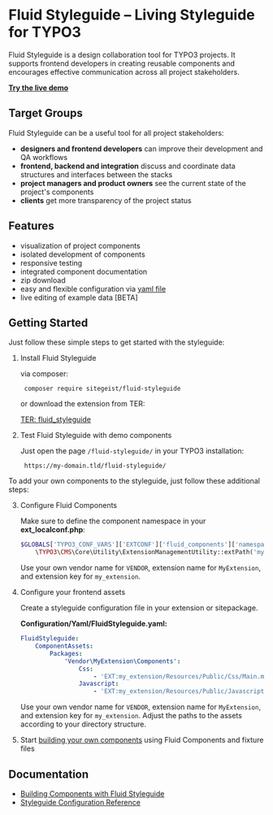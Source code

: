 # Fluid Styleguide – Living Styleguide for TYPO3

Fluid Styleguide is a design collaboration tool for TYPO3 projects. It supports frontend developers in creating reusable
components and encourages effective communication across all project stakeholders.

**[Try the live demo](https://fluidcomponents.sitegeist.de/fluid-styleguide/list)**

## Target Groups

Fluid Styleguide can be a useful tool for all project stakeholders:

* **designers and frontend developers** can improve their development and QA workflows
* **frontend, backend and integration** discuss and coordinate data structures and interfaces between the stacks
* **project managers and product owners** see the current state of the project's components
* **clients** get more transparency of the project status

## Features

* visualization of project components
* isolated development of components
* responsive testing
* integrated component documentation
* zip download
* easy and flexible configuration via [yaml file](./Documentation/ConfigurationReference.md)
* live editing of example data [BETA]

## Getting Started

Just follow these simple steps to get started with the styleguide:

1. Install Fluid Styleguide

    via composer:

        composer require sitegeist/fluid-styleguide

    or download the extension from TER:

    [TER: fluid_styleguide](https://extensions.typo3.org/extension/fluid_styleguide/)

2. Test Fluid Styleguide with demo components

    Just open the page `/fluid-styleguide/` in your TYPO3 installation:

        https://my-domain.tld/fluid-styleguide/

To add your own components to the styleguide, just follow these additional steps:

3. Configure Fluid Components

    Make sure to define the component namespace in your **ext_localconf.php**:

    ```php
    $GLOBALS['TYPO3_CONF_VARS']['EXTCONF']['fluid_components']['namespaces']['VENDOR\\MyExtension\\Components'] =
        \TYPO3\CMS\Core\Utility\ExtensionManagementUtility::extPath('my_extension', 'Resources/Private/Components');
    ```

    Use your own vendor name for `VENDOR`, extension name for `MyExtension`, and extension key for `my_extension`.

4. Configure your frontend assets

    Create a styleguide configuration file in your extension or sitepackage.
    
    **Configuration/Yaml/FluidStyleguide.yaml:**

    ```yaml
    FluidStyleguide:
        ComponentAssets:
            Packages:
                'Vendor\MyExtension\Components':
                    Css:
                        - 'EXT:my_extension/Resources/Public/Css/Main.min.css'
                    Javascript:
                        - 'EXT:my_extension/Resources/Public/Javascript/Main.min.js'
    ```

    Use your own vendor name for `VENDOR`, extension name for `MyExtension`, and extension key for `my_extension`.
    Adjust the paths to the assets according to your directory structure.

5. Start [building your own components](./Documentation/BuildingComponents.md) using Fluid Components and fixture files

## Documentation

* [Building Components with Fluid Styleguide](./Documentation/BuildingComponents.md)
* [Styleguide Configuration Reference](./Documentation/ConfigurationReference.md)
